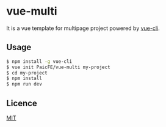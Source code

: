 # vue-multi

It is a vue template for multipage project powered by [vue-cli](https://github.com/vuejs/vue-cli).

## Usage

``` bash
$ npm install -g vue-cli
$ vue init PaicFE/vue-multi my-project
$ cd my-project
$ npm install
$ npm run dev
```

## Licence

[MIT](LICENSE)





